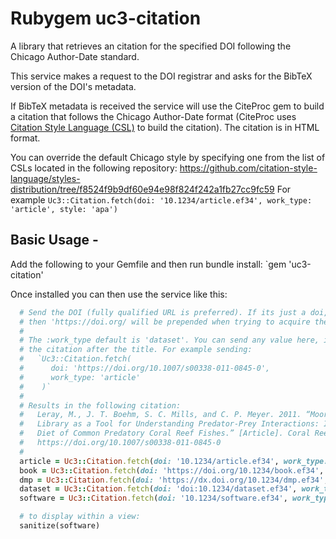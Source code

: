 Rubygem uc3-citation
===============

A library that retrieves an citation for the specified DOI following the Chicago Author-Date standard.

This service makes a request to the DOI registrar and asks for the BibTeX version of the DOI's metadata.

If BibTeX metadata is received the service will use the CiteProc gem to build a citation that follows the Chicago Author-Date format (CiteProc uses [Citation Style Language (CSL)](https://citationstyles.org/) to build the citation). The citation is in HTML format.

You can override the default Chicago style by specifying one from the list of CSLs located in the following repository: https://github.com/citation-style-language/styles-distribution/tree/f8524f9b9df60e94e98f824f242a1fb27cc9fc59
For example `Uc3::Citation.fetch(doi: '10.1234/article.ef34', work_type: 'article', style: 'apa')`

## Basic Usage -

Add the following to your Gemfile and then run bundle install:
`gem 'uc3-citation'

Once installed you can then use the service like this:
```ruby
  # Send the DOI (fully qualified URL is preferred). If its just a doi,
  # then 'https://doi.org/ will be prepended when trying to acquire the citation
  #
  # The :work_type default is 'dataset'. You can send any value here, it gets appended to
  # the citation after the title. For example sending:
  #   `Uc3::Citation.fetch(
  #      doi: 'https://doi.org/10.1007/s00338-011-0845-0',
  #      work_type: 'article'
  #    )`
  #
  # Results in the following citation:
  #   Leray, M., J. T. Boehm, S. C. Mills, and C. P. Meyer. 2011. “Moorea BIOCODE Barcode
  #   Library as a Tool for Understanding Predator-Prey Interactions: Insights into the
  #   Diet of Common Predatory Coral Reef Fishes.” [Article]. Coral Reefs 31 (2): 383–88.
  #   https://doi.org/10.1007/s00338-011-0845-0
  #
  article = Uc3::Citation.fetch(doi: '10.1234/article.ef34', work_type: 'article')
  book = Uc3::Citation.fetch(doi: 'https://doi.org/10.1234/book.ef34', work_type: 'book')
  dmp = Uc3::Citation.fetch(doi: 'https://dx.doi.org/10.1234/dmp.ef34', work_type: 'output_management_plan')
  dataset = Uc3::Citation.fetch(doi: 'doi:10.1234/dataset.ef34', work_type: 'dataset')
  software = Uc3::Citation.fetch(doi: '10.1234/software.ef34', work_type: 'software')

  # to display within a view:
  sanitize(software)
```
